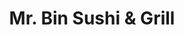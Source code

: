 ---
layout: place
title: Mr. Bin Sushi & Grill
permalink: /new-jersey/cranford/mr-bin-sushi-grill.html
stateAbbr: NJ
stateName: New Jersey
cityName: Cranford
seo:
  type: restaurant
  links: http://www.mrbin123.com/
place_id: ChIJE6vXnSOyw4kRz0wmK7htk9w
photos:
  - name: >-
      places/ChIJE6vXnSOyw4kRz0wmK7htk9w/photos/AeeoHcJNwqKkjf3uR2SKW2gbmDM3RzuYTg65gDVk-wei_TVYm8VGZXLLVx6umE36e_29GShBQdCd2MqkU5fekHCevbXsgxQzhY9m3Cdmbwy_EpJcb8k9RS04bEW2xwnCzdcCWO3icXLEG-mSDo2DyV9I2xfusPevlnHZ0S_uAM2maGdpwIARrQxe-rr2psIcv4l_0EvdBmNJUwv_alUPTOJs21xCX8MZ47cXfhsb6yLsE6XvXQF1mZDdjkFg4EdGvjQPQsSw1mlqiwOkcBJ6lHsTisoMsmVnW0eFhVEjcbAQlijB7C0Pcll98XbH0BsNQ9gFeaWckNDO7qJvjY3C8Zk43S3DgH_8YNBlrQfcpFgsbujQW271cu9aLNoQtvwJRmNzl0F-J_VHBcXgnRCHcjIFTIhwoi4g57LGyacslMq-WINRUG0
    widthPx: 3024
    heightPx: 4032
    authorAttributions:
      - displayName: Vaughn
        uri: https://maps.google.com/maps/contrib/115639853467777745982
        photoUri: >-
          https://lh3.googleusercontent.com/a-/ALV-UjUyzUZWZNpiZj6c63uKMg-VjVrAVbq0cITh6Qn9Tr_ZfmRZBojV=s100-p-k-no-mo
    flagContentUri: >-
      https://www.google.com/local/imagery/report/?cb_client=maps_api_places.places_api&image_key=!1e10!2sCIHM0ogKEICAgICEupDImwE&hl=en-US
    googleMapsUri: >-
      https://www.google.com/maps/place//data=!3m4!1e2!3m2!1sCIHM0ogKEICAgICEupDImwE!2e10!4m2!3m1!1s0x89c3b2239dd7ab13:0xdc936db82b264ccf
  - name: >-
      places/ChIJE6vXnSOyw4kRz0wmK7htk9w/photos/AeeoHcIOAL-1PgpF9Ix8kxgaOuq_3rMj2UyRKP7oIlmDbLAVALoWP-46rvAr3YSw9XT4XgWaL632DyEOMNqQIjwo1_gFnBthH5FhqnY0HXj1EuhOmH94Ca36wBXGthO02mclTvP6HqBd4VZ8CrRl6OUWu_eOtg-PVwB24-Y6_iv_2lq-yD1ucRci7SJ9pEC9peV9IQwOKEK79HyLcjV5HJxAeGhVQ5niIXfPJfOBmUm0hUXRvez1sxBRVBFx-3RmrR9RXBdkoZLIX_VGx5XxuUXT79K5sGCWFkOzu_6LXelUjRSu8w
    widthPx: 1170
    heightPx: 659
    authorAttributions:
      - displayName: Mr. Bin Sushi & Grill
        uri: https://maps.google.com/maps/contrib/100048669026322769511
        photoUri: >-
          https://lh3.googleusercontent.com/a-/ALV-UjWfes9S1bm_ibk0IOFqyBwfgAk-a1OoX9cwctAu2FD6GrjctpR8=s100-p-k-no-mo
    flagContentUri: >-
      https://www.google.com/local/imagery/report/?cb_client=maps_api_places.places_api&image_key=!1e10!2sAF1QipOghwmpiPuuSTCSM4kYjuoZtOb5bDjvhQp_tXBD&hl=en-US
    googleMapsUri: >-
      https://www.google.com/maps/place//data=!3m4!1e2!3m2!1sAF1QipOghwmpiPuuSTCSM4kYjuoZtOb5bDjvhQp_tXBD!2e10!4m2!3m1!1s0x89c3b2239dd7ab13:0xdc936db82b264ccf
  - name: >-
      places/ChIJE6vXnSOyw4kRz0wmK7htk9w/photos/AeeoHcINTlgxVOM9tE_OvfhI1AEmIkSlaCJLDNS1pDf7lT0fgI3qC8vCJdHDxFiK4wgug6Gst60Kg3Pe3ZBsBmPz_hGLWBxt1TWRiA1zti8hsgkLrq0C4IkXIFVMpy_Z8HoCNkLDWCe-2NuWnwgCdgXUbg0IDrgS4uz2ueFN3YE6s6aGdUD2JnH0A0cwPRkp9nQVIalfIZ5RQRMpS8TBAuzfMcSsyFKwrt8Hi92C1A_529OwgTpF99pJErxWfJ7FIvCh4W8vDZ3EeMmvYrpPx56TjxkaYLWDyYjiVwD7Vp91riBIwJxmR0-j2mOAzJ2ppYDVmIMcknhIvwOpcO4nmBhwW5Kp3gJoCI9jC0BlXiCZLfbfrZfis76jRTzWbwXUDsLrEz7vi91gjDBL0HH-t9qcnYBW_kMO47GalSWfaAYRLO5guJ-3
    widthPx: 2947
    heightPx: 1414
    authorAttributions:
      - displayName: Lee Cohen, PsyD
        uri: https://maps.google.com/maps/contrib/108399799090115717442
        photoUri: >-
          https://lh3.googleusercontent.com/a-/ALV-UjV4peFE2fsRZhaFCCZyEDmq-E0tzhkeoXnJX2eQaR2MswNlaxRx=s100-p-k-no-mo
    flagContentUri: >-
      https://www.google.com/local/imagery/report/?cb_client=maps_api_places.places_api&image_key=!1e10!2sCIHM0ogKEICAgMCowrCqpwE&hl=en-US
    googleMapsUri: >-
      https://www.google.com/maps/place//data=!3m4!1e2!3m2!1sCIHM0ogKEICAgMCowrCqpwE!2e10!4m2!3m1!1s0x89c3b2239dd7ab13:0xdc936db82b264ccf
  - name: >-
      places/ChIJE6vXnSOyw4kRz0wmK7htk9w/photos/AeeoHcIdhD0eZ5csYdlxv5Im1ewLbXFByyTTRD40yz7IiGn1yRmgrTC5eESg6q6K5Kowxr9pltoVqWGzVEvvf0UGB1u3-mf6oJV9alSrY9Jn1ErBe3dOamF4MOsNKVK9Z3xqrjg3EuPJJMxWnNAEXJDIOOOGVWn4SqDAfnpeU-mff-haK4eoN8JDKQbC8ppKygIDRJgzCMPW1cLpNf7ea2xl_9Boyol4i-YmM8iTQkFp2g87h_-S2Lw3r4WmxZUWcEkUeruZI2ke8BptU2rki1c9LJpQc_NpzmSlG_kk8fDWTMOc2idQz9F92ZSOtj-lGwXTcIkf0ymd5JBkUgCcywiL4TZ41bO9rh0EGXgvH4RBNwsjmQKyLCyBwYl-CfUdwZ7qdeFqWY4RQ3CamVElyGBfKdQ1CxUDjCihEwHoC7z4DhZBO4jS
    widthPx: 4032
    heightPx: 3024
    authorAttributions:
      - displayName: Chris Wang
        uri: https://maps.google.com/maps/contrib/117574750574587016719
        photoUri: >-
          https://lh3.googleusercontent.com/a-/ALV-UjV8DrBVxhkB5a7Ah03x3VFZI0TOXm0tS94gMPVQVk3hd668Eq13ug=s100-p-k-no-mo
    flagContentUri: >-
      https://www.google.com/local/imagery/report/?cb_client=maps_api_places.places_api&image_key=!1e10!2sCIHM0ogKEICAgICv6vX_3gE&hl=en-US
    googleMapsUri: >-
      https://www.google.com/maps/place//data=!3m4!1e2!3m2!1sCIHM0ogKEICAgICv6vX_3gE!2e10!4m2!3m1!1s0x89c3b2239dd7ab13:0xdc936db82b264ccf
  - name: >-
      places/ChIJE6vXnSOyw4kRz0wmK7htk9w/photos/AeeoHcIxLPga0SW32Izhq8gHE8AYJ_ctA2yLmpTrLrv1UlME-iZGufgX72u-iy5HO5HWRcOsfvhf0XpmPgEFEWdJjdukpOJjcOxtK_gZpszH5IXiQZKDOYEt7dBHWpWnz2n65Sw6oFYhISdOHioy3RquPhfm_TT2ndVXMx1q8hJfxgbOpB1Z3IcDGIl3FMJk2mLyYf_mT_7VVH1f2sLo7BfeDZDMj40e8OvrNSb3QF80zcmTCiXdqANfy_OXwJe4mT060PIMBpPtPbdqKiv5pEVyWo_-R7LvrQDJIk_pcAW8TpPhEWrzjrjLsuEkYkTWh5RdvRm7d3r1G-ynua0o7_eNP0-WrWZ4jxufsX8hyxYQYXP7qOKFPsV2WCPFv-j8boGULuml0uTdb7ibif4p3PlNecoxrWMOc45Vp5BWcNLUvcRU8w9v
    widthPx: 3024
    heightPx: 4032
    authorAttributions:
      - displayName: Gary Cao ( Student )
        uri: https://maps.google.com/maps/contrib/106061021734069433309
        photoUri: >-
          https://lh3.googleusercontent.com/a-/ALV-UjVRTGG67WYVqKR6KZJV8eLMQquQJQgjxExap0DfLkSa8gbcjCeh=s100-p-k-no-mo
    flagContentUri: >-
      https://www.google.com/local/imagery/report/?cb_client=maps_api_places.places_api&image_key=!1e10!2sCIHM0ogKEICAgID35Zme2gE&hl=en-US
    googleMapsUri: >-
      https://www.google.com/maps/place//data=!3m4!1e2!3m2!1sCIHM0ogKEICAgID35Zme2gE!2e10!4m2!3m1!1s0x89c3b2239dd7ab13:0xdc936db82b264ccf
  - name: >-
      places/ChIJE6vXnSOyw4kRz0wmK7htk9w/photos/AeeoHcJukwQFIEzWVBGl6i2g2VYx9YM5IAiMJ7clrzK_j6vPU38OQ0xgjCbvBIo0ad-_Kl0I2ToY_QApkHX9MfD8nNdPDZKjEw-KMDVbzBV8OwsPi3fXZ25sH9sT4FhDxmqdCU7xoXnHEYfJvSWcUewAOTLBaF8fn4QkiDitDfBG6CfUEe36UnimHpXp2L7HNiZ9HRzHiO740UG-KQaOZT90yzfDAdDX-XYKpVY0zVzQqhg6zx2xsDWQkQoFXWtRNYcrJS_XmEhNO2JTscko3KWsfjb-v6dmp2PBnxl_9FIfBCzWgCijjFIPCrWZ5SCOxXc8j3577-lwTW_g699jcGvvLC9JsttkcGSmlCVrg_XtJSySjcL_kuk8b8Ps3HRymmscqqzmr8DTJKlC56puoIs_L_8QqegJ0GqqNbic3ac8DundcK3lpQONsSshFPcpaeyD
    widthPx: 3072
    heightPx: 4080
    authorAttributions:
      - displayName: John Fatigati
        uri: https://maps.google.com/maps/contrib/110082502644553434701
        photoUri: >-
          https://lh3.googleusercontent.com/a-/ALV-UjVsxs_zD_VoDSAuybfQ7qAFaSqnefAAWKf-lNI8ZZJtrMUaPu126w=s100-p-k-no-mo
    flagContentUri: >-
      https://www.google.com/local/imagery/report/?cb_client=maps_api_places.places_api&image_key=!1e10!2sCIABIhADydERai_kMGfVgdEACJoR&hl=en-US
    googleMapsUri: >-
      https://www.google.com/maps/place//data=!3m4!1e2!3m2!1sCIABIhADydERai_kMGfVgdEACJoR!2e10!4m2!3m1!1s0x89c3b2239dd7ab13:0xdc936db82b264ccf
  - name: >-
      places/ChIJE6vXnSOyw4kRz0wmK7htk9w/photos/AeeoHcI5pjb0-JQxJ4f-uJ95-1rDrsHJW5RR2FdadTW4WtgXOAFSrVrLvuCE0E1Geki7-T19zcWyhKXTyLGTHsj2aMVZiBsu9XMnE6JpJGvexQKBnrxGxpCtO36Ux6fbFCo3exZ3tOYfelkezFekWcvsIgnBgyGcIwNxC12ByNLL-6cl6ObOEnPIAl271LKpy8xZTtJ-BYzZrT3LCrQ0Cf8KojvHUzdXbhWUG0WS0igvU3hlh3fsNQReZGMca4w3oY6sp18ckq7SJW-v6lNt5lzT5-PSJP8eilL3mfudPpKFBWXHi--qZnCc8gzbyn3oUT4ZQfh1dJiRu3gCDh7pJfwIwSruHoXVPd-euHt7HOHcA76CRMGYvEtIVdgrKIstZVqq-dl9NlKbQpgIFVBtdZ-gJVP-z8nvr0Dg7PfmoukY6JqrhQ
    widthPx: 1440
    heightPx: 1712
    authorAttributions:
      - displayName: Arianna Kalkandis
        uri: https://maps.google.com/maps/contrib/107075109089200348022
        photoUri: >-
          https://lh3.googleusercontent.com/a-/ALV-UjUUZmq061qxJUGrT45sD7esb7jTn0gX-hxVJmk-5KX0cF3M9yHP=s100-p-k-no-mo
    flagContentUri: >-
      https://www.google.com/local/imagery/report/?cb_client=maps_api_places.places_api&image_key=!1e10!2sCIHM0ogKEICAgIDBwtqfVA&hl=en-US
    googleMapsUri: >-
      https://www.google.com/maps/place//data=!3m4!1e2!3m2!1sCIHM0ogKEICAgIDBwtqfVA!2e10!4m2!3m1!1s0x89c3b2239dd7ab13:0xdc936db82b264ccf
  - name: >-
      places/ChIJE6vXnSOyw4kRz0wmK7htk9w/photos/AeeoHcLELhbQQaZ5_ofp4C2CLAF9COw0jlC8wA4aZCVFDjnGjPn6ItWq2u9dAZNumhwVGLQEuM_c2R05tPOANBF-VW4CWYDVy-QB9D6tw8IDCJDXqzEPoXt6pV4PkBvGv5UFUFDPiwSSziAGHNcADnsDNVo2rtrS73owDoDDHHmYucMErrXrX1yATNpJIabUN7wL68qf0B3ngry2MbmKFSLzwaI0iRLILXhYlvdJWUf0gz7ruoXk8FMTiNo2pPEV5gxnQce1qHKEyPBP-4eQic7f9IIyB2jQEBBTxwhrt8XrrswL_U04d9BhEGQzHsQHU29OrinyEFYFavP7_-HBrE3KCzjzAgIPCBF7lseGJYpPfFH_kdEMNtL3X9bN9QMZzbZ2Us_5tFJUmsmPtiuBz3YkNVQdlRajVln6-SXjT19lzSLqgQ
    widthPx: 4032
    heightPx: 3024
    authorAttributions:
      - displayName: Gary Cao ( Student )
        uri: https://maps.google.com/maps/contrib/106061021734069433309
        photoUri: >-
          https://lh3.googleusercontent.com/a-/ALV-UjVRTGG67WYVqKR6KZJV8eLMQquQJQgjxExap0DfLkSa8gbcjCeh=s100-p-k-no-mo
    flagContentUri: >-
      https://www.google.com/local/imagery/report/?cb_client=maps_api_places.places_api&image_key=!1e10!2sCIHM0ogKEICAgID35ZmeGg&hl=en-US
    googleMapsUri: >-
      https://www.google.com/maps/place//data=!3m4!1e2!3m2!1sCIHM0ogKEICAgID35ZmeGg!2e10!4m2!3m1!1s0x89c3b2239dd7ab13:0xdc936db82b264ccf
  - name: >-
      places/ChIJE6vXnSOyw4kRz0wmK7htk9w/photos/AeeoHcIXbDn6l_SOLojZjmKwDGxlQTpWwqHhC7x__dZRCSj724t8hF2MBuKMjhslVMGGoXpMgOnT2H4iHOn5ATEXh3OEUkJQK0RNJQ8eadjizQz6KPWLkf1QI4fOCaE0CQn3yXtsgbUSdFqM6fNEek0nxskoU24qZaxHvZtUJnJofsguzU-SkLPaUtkvWGlFTimWykaFxJdYKmdibWLUx6UYgbAzRrUl7K7T24E3gkrdc8PIo0ZWIKpBb4NuEjPJaxuAdNr56l-EaOATOao-fe_0vCQbYc-3bdGbERMsGrGuwLWc3qGy8spPKNKZ_0eheBNqVyIJ3gpKZvMAzA-jrb4zjtZeolirZnX-xIbqCMvZP7CP7a4amCeruWsspbz1kFcdVmdFcG9TtuBSGt65yscYlBWZOKN4bnecRzz31sa51po
    widthPx: 4080
    heightPx: 3072
    authorAttributions:
      - displayName: William Li
        uri: https://maps.google.com/maps/contrib/102733056708462083178
        photoUri: >-
          https://lh3.googleusercontent.com/a-/ALV-UjU8zYDGx5ueftY9w0EseW9mQATds-KxPoB0xa4kj0jQu0snNHS6=s100-p-k-no-mo
    flagContentUri: >-
      https://www.google.com/local/imagery/report/?cb_client=maps_api_places.places_api&image_key=!1e10!2sCIHM0ogKEICAgICBr7HRcQ&hl=en-US
    googleMapsUri: >-
      https://www.google.com/maps/place//data=!3m4!1e2!3m2!1sCIHM0ogKEICAgICBr7HRcQ!2e10!4m2!3m1!1s0x89c3b2239dd7ab13:0xdc936db82b264ccf
  - name: >-
      places/ChIJE6vXnSOyw4kRz0wmK7htk9w/photos/AeeoHcLN4UqeMA61K7IatrUvUOggI7SzLg21AeaMVldGv93LvWdn4Yg2fy46_YhTcHubp97JfFkpcjW5ol1WxyXyZuMjVdksC0CbZlbu564Tx7paNWPZc0jHVS3biCgcDBBr7lEE6bZdThd1TuK49RzIQXzR6AWewDvUyXneZEol43rQPCvKLtKOgQ95ODCItbCfsjUcA-FD-lzRGT0Vrs9n1nc5tCRVDq7N8LrsT1kF22Zj2N792wAgI4aBkCel3wuAWBzfNHmiUNokE627PIv0Qp_kb3Dmnkpeefl6gKyZbQu8KQ
    widthPx: 1440
    heightPx: 1080
    authorAttributions:
      - displayName: Mr. Bin Sushi & Grill
        uri: https://maps.google.com/maps/contrib/100048669026322769511
        photoUri: >-
          https://lh3.googleusercontent.com/a-/ALV-UjWfes9S1bm_ibk0IOFqyBwfgAk-a1OoX9cwctAu2FD6GrjctpR8=s100-p-k-no-mo
    flagContentUri: >-
      https://www.google.com/local/imagery/report/?cb_client=maps_api_places.places_api&image_key=!1e10!2sAF1QipPvlXNMIEqdB2Twn9DndGC0nsGh9--Sbc9vLxgN&hl=en-US
    googleMapsUri: >-
      https://www.google.com/maps/place//data=!3m4!1e2!3m2!1sAF1QipPvlXNMIEqdB2Twn9DndGC0nsGh9--Sbc9vLxgN!2e10!4m2!3m1!1s0x89c3b2239dd7ab13:0xdc936db82b264ccf
address: '123 N Union Ave #3, Cranford, NJ 07016, USA'
street: '123 N Union Ave #3'
city: Cranford
state: NJ
zip: '07016'
country: USA
neighborhood: Cranford
latitude: '40.657494'
longitude: '-74.303158'
accessibility_options:
  wheelchairAccessibleParking: true
  wheelchairAccessibleEntrance: true
  wheelchairAccessibleRestroom: true
  wheelchairAccessibleSeating: true
business_status: OPERATIONAL
name: Mr. Bin Sushi & Grill
google_maps_links:
  directionsUri: >-
    https://www.google.com/maps/dir//''/data=!4m7!4m6!1m1!4e2!1m2!1m1!1s0x89c3b2239dd7ab13:0xdc936db82b264ccf!3e0
  placeUri: https://maps.google.com/?cid=15894168147685952719
  writeAReviewUri: >-
    https://www.google.com/maps/place//data=!4m3!3m2!1s0x89c3b2239dd7ab13:0xdc936db82b264ccf!12e1
  reviewsUri: >-
    https://www.google.com/maps/place//data=!4m4!3m3!1s0x89c3b2239dd7ab13:0xdc936db82b264ccf!9m1!1b1
  photosUri: >-
    https://www.google.com/maps/place//data=!4m3!3m2!1s0x89c3b2239dd7ab13:0xdc936db82b264ccf!10e5
primary_type: Sushi Restaurant
opening_hours:
  regular: null
  current: null
secondary_opening_hours:
  regular:
    weekdayDescriptions: null
    type: null
  current:
    weekdayDescriptions: null
    type: null
phone: (908) 272-2617
price_level: PRICE_LEVEL_MODERATE
price_range: $20 &ndash; $30
rating: '4.5'
rating_count: 0
website: http://www.mrbin123.com/
description: >-
  Discover Mr. Bin Sushi & Grill in Cranford, NJ$$$Nestled in the heart of
  Cranford, NJ, Mr. Bin Sushi & Grill stands out as a casual Japanese eatery
  offering a diverse array of fresh sushi and classic dishes that appeal to
  those searching for quality sushi options nearby. The spot boasts a welcoming
  atmosphere with thoughtful touches like accessible seating and convenient
  parking, making it an ideal choice for anyone exploring top-rated sushi
  restaurants in the area. Diners can enjoy a wide range of chef-inspired
  selections, including vegetarian-friendly choices, all prepared with
  high-quality ingredients that highlight the flavors of authentic Japanese
  cuisine. Its modest yet inviting space, complete with outdoor seating,
  provides a relaxed setting for savoring udon and other entrees, perfect for
  those seeking the best sushi experiences close to home.
generative_summary: >-
  Discover Mr. Bin Sushi & Grill in Cranford, NJ$$$Nestled in the heart of
  Cranford, NJ, Mr. Bin Sushi & Grill stands out as a casual Japanese eatery
  offering a diverse array of fresh sushi and classic dishes that appeal to
  those searching for quality sushi options nearby. The spot boasts a welcoming
  atmosphere with thoughtful touches like accessible seating and convenient
  parking, making it an ideal choice for anyone exploring top-rated sushi
  restaurants in the area. Diners can enjoy a wide range of chef-inspired
  selections, including vegetarian-friendly choices, all prepared with
  high-quality ingredients that highlight the flavors of authentic Japanese
  cuisine. Its modest yet inviting space, complete with outdoor seating,
  provides a relaxed setting for savoring udon and other entrees, perfect for
  those seeking the best sushi experiences close to home.
generative_disclosure: Summarized by AI using the Grok-3-Mini model.
reviews:
  - name: >-
      places/ChIJE6vXnSOyw4kRz0wmK7htk9w/reviews/ChRDSUhNMG9nS0VJQ0FnTURJOExNOBAB
    relativePublishTimeDescription: a week ago
    rating: 5
    text:
      text: >-
        I’ve come to Mr. Bins over 75 times- seriously- and each time it was
        excellent. All of the sushi was fresh and the staff were friendly &
        eager to please. Mr. Bin often comes over a to check up on the table and
        make sure that everything is up to his standards. His sushi & oysters
        are delicious. I LOVE that they leave a green tea kettle at our table
        for our convenience which is a nice touch. Mr. Bin was very receptive to
        my daughter's request to add a fried calamari roll to the menu (which
        she always has at another sushi restaurant in town). Very clean and a
        large handicapped-accessible bathroom. No steps. There’s a private free
        parking lot as well as additional spots in an adjacent lot.

        We will be back!
      languageCode: en
    originalText:
      text: >-
        I’ve come to Mr. Bins over 75 times- seriously- and each time it was
        excellent. All of the sushi was fresh and the staff were friendly &
        eager to please. Mr. Bin often comes over a to check up on the table and
        make sure that everything is up to his standards. His sushi & oysters
        are delicious. I LOVE that they leave a green tea kettle at our table
        for our convenience which is a nice touch. Mr. Bin was very receptive to
        my daughter's request to add a fried calamari roll to the menu (which
        she always has at another sushi restaurant in town). Very clean and a
        large handicapped-accessible bathroom. No steps. There’s a private free
        parking lot as well as additional spots in an adjacent lot.

        We will be back!
      languageCode: en
    authorAttribution:
      displayName: Lee Cohen, PsyD
      uri: https://www.google.com/maps/contrib/108399799090115717442/reviews
      photoUri: >-
        https://lh3.googleusercontent.com/a-/ALV-UjV4peFE2fsRZhaFCCZyEDmq-E0tzhkeoXnJX2eQaR2MswNlaxRx=s128-c0x00000000-cc-rp-mo-ba2
    publishTime: '2025-04-06T13:26:07.686601Z'
    flagContentUri: >-
      https://www.google.com/local/review/rap/report?postId=ChRDSUhNMG9nS0VJQ0FnTURJOExNOBAB&d=17924085&t=1
    googleMapsUri: >-
      https://www.google.com/maps/reviews/data=!4m6!14m5!1m4!2m3!1sChRDSUhNMG9nS0VJQ0FnTURJOExNOBAB!2m1!1s0x89c3b2239dd7ab13:0xdc936db82b264ccf
  - name: >-
      places/ChIJE6vXnSOyw4kRz0wmK7htk9w/reviews/ChdDSUhNMG9nS0VJQ0FnSUN2NnZYXzdnRRAB
    relativePublishTimeDescription: 4 months ago
    rating: 5
    text:
      text: >-
        Some of the best sushi around. They have omakase and really fresh fish
        flown in for their specials. My wife and I shared the sushi/sashimi for
        two. Fish was fresh and tasty. Mr Bin is friendly and will tell you the
        specials to try.
      languageCode: en
    originalText:
      text: >-
        Some of the best sushi around. They have omakase and really fresh fish
        flown in for their specials. My wife and I shared the sushi/sashimi for
        two. Fish was fresh and tasty. Mr Bin is friendly and will tell you the
        specials to try.
      languageCode: en
    authorAttribution:
      displayName: Chris Wang
      uri: https://www.google.com/maps/contrib/117574750574587016719/reviews
      photoUri: >-
        https://lh3.googleusercontent.com/a-/ALV-UjV8DrBVxhkB5a7Ah03x3VFZI0TOXm0tS94gMPVQVk3hd668Eq13ug=s128-c0x00000000-cc-rp-mo-ba5
    publishTime: '2024-12-10T04:05:42.798250Z'
    flagContentUri: >-
      https://www.google.com/local/review/rap/report?postId=ChdDSUhNMG9nS0VJQ0FnSUN2NnZYXzdnRRAB&d=17924085&t=1
    googleMapsUri: >-
      https://www.google.com/maps/reviews/data=!4m6!14m5!1m4!2m3!1sChdDSUhNMG9nS0VJQ0FnSUN2NnZYXzdnRRAB!2m1!1s0x89c3b2239dd7ab13:0xdc936db82b264ccf
  - name: >-
      places/ChIJE6vXnSOyw4kRz0wmK7htk9w/reviews/ChZDSUhNMG9nS0VJQ0FnSUNmenJDbUd3EAE
    relativePublishTimeDescription: 3 months ago
    rating: 5
    text:
      text: >-
        Hole in the wall place, had very little seating, but just really damn
        good sushi.  Definitely will be back
      languageCode: en
    originalText:
      text: >-
        Hole in the wall place, had very little seating, but just really damn
        good sushi.  Definitely will be back
      languageCode: en
    authorAttribution:
      displayName: Sebastian
      uri: https://www.google.com/maps/contrib/108298904927177100010/reviews
      photoUri: >-
        https://lh3.googleusercontent.com/a-/ALV-UjWYwyLIwCzAbMLTUqm94dc6MEIgzYvCpU20ltXMP0Rt-t7LIAMqSQ=s128-c0x00000000-cc-rp-mo-ba5
    publishTime: '2024-12-29T03:31:33.659293Z'
    flagContentUri: >-
      https://www.google.com/local/review/rap/report?postId=ChZDSUhNMG9nS0VJQ0FnSUNmenJDbUd3EAE&d=17924085&t=1
    googleMapsUri: >-
      https://www.google.com/maps/reviews/data=!4m6!14m5!1m4!2m3!1sChZDSUhNMG9nS0VJQ0FnSUNmenJDbUd3EAE!2m1!1s0x89c3b2239dd7ab13:0xdc936db82b264ccf
  - name: >-
      places/ChIJE6vXnSOyw4kRz0wmK7htk9w/reviews/ChdDSUhNMG9nS0VJQ0FnTUNRbWFLM2dRRRAB
    relativePublishTimeDescription: a month ago
    rating: 5
    text:
      text: >-
        Came here on a first date. The date was just terrible, but the food was
        amazing!  Thanks Mr. Bin for making what could of been an otherwise very
        torturous situation, rather pleasant, by providing me with great food. I
        was able to zone him out and just taste the delicious tastiness of Mr.
        Bin's very fresh sushi.
      languageCode: en
    originalText:
      text: >-
        Came here on a first date. The date was just terrible, but the food was
        amazing!  Thanks Mr. Bin for making what could of been an otherwise very
        torturous situation, rather pleasant, by providing me with great food. I
        was able to zone him out and just taste the delicious tastiness of Mr.
        Bin's very fresh sushi.
      languageCode: en
    authorAttribution:
      displayName: Chrysa Pikramenos
      uri: https://www.google.com/maps/contrib/109661122417451955420/reviews
      photoUri: >-
        https://lh3.googleusercontent.com/a-/ALV-UjUlebCSV3P7LNewBqOhQdPaf_Jj8Pjiyr1PEPyMkByE5GKaKO3H=s128-c0x00000000-cc-rp-mo-ba3
    publishTime: '2025-03-05T17:56:18.380737Z'
    flagContentUri: >-
      https://www.google.com/local/review/rap/report?postId=ChdDSUhNMG9nS0VJQ0FnTUNRbWFLM2dRRRAB&d=17924085&t=1
    googleMapsUri: >-
      https://www.google.com/maps/reviews/data=!4m6!14m5!1m4!2m3!1sChdDSUhNMG9nS0VJQ0FnTUNRbWFLM2dRRRAB!2m1!1s0x89c3b2239dd7ab13:0xdc936db82b264ccf
  - name: >-
      places/ChIJE6vXnSOyw4kRz0wmK7htk9w/reviews/ChdDSUhNMG9nS0VJQ0FnSUQyNjd2WTdBRRAB
    relativePublishTimeDescription: 2 years ago
    rating: 5
    text:
      text: >-
        I really love this place. I know they mostly do takeout but I like to
        sit down for lunch when I’m alone because mr bin’s feels my own
        neighborhood sushi bar. We have great conversations and they do a great
        job of suggesting what particular fish or seafood is fresh or in season.
        Mr and mrs bin do a great job of making me feel special every time I
        come. Do yourself a favor call ahead and ask him to do an Omakase
        (chef’s choice) dinner for you a few friends.
      languageCode: en
    originalText:
      text: >-
        I really love this place. I know they mostly do takeout but I like to
        sit down for lunch when I’m alone because mr bin’s feels my own
        neighborhood sushi bar. We have great conversations and they do a great
        job of suggesting what particular fish or seafood is fresh or in season.
        Mr and mrs bin do a great job of making me feel special every time I
        come. Do yourself a favor call ahead and ask him to do an Omakase
        (chef’s choice) dinner for you a few friends.
      languageCode: en
    authorAttribution:
      displayName: christopher tomasso
      uri: https://www.google.com/maps/contrib/100992547408471918595/reviews
      photoUri: >-
        https://lh3.googleusercontent.com/a/ACg8ocJve1_OUWnGUehmK80FbOuGAkN_HEeHYnEdbtpQ_Uh7wchU2A=s128-c0x00000000-cc-rp-mo
    publishTime: '2022-08-23T13:30:33.685068Z'
    flagContentUri: >-
      https://www.google.com/local/review/rap/report?postId=ChdDSUhNMG9nS0VJQ0FnSUQyNjd2WTdBRRAB&d=17924085&t=1
    googleMapsUri: >-
      https://www.google.com/maps/reviews/data=!4m6!14m5!1m4!2m3!1sChdDSUhNMG9nS0VJQ0FnSUQyNjd2WTdBRRAB!2m1!1s0x89c3b2239dd7ab13:0xdc936db82b264ccf
review_summary: >-
  Buzz Around the Sushi Scene$$$Visitors often rave about the incredibly fresh
  sushi and standout specials that make this spot a go-to for satisfying
  cravings in a laid-back vibe. Many appreciate the attentive service and
  helpful recommendations that enhance the overall dining experience, turning
  even quick meals into enjoyable occasions. Folks frequently mention the
  thoughtful extras, like the convenient tea service, which add a nice touch
  without overwhelming the simplicity of the menu. Overall, the consensus leans
  positive, with praise for the variety and quality that keep people coming back
  for more, making it a solid pick for anyone hunting for reliable sushi places
  nearby. While it's not without its cozy, no-frills setup, the consistent
  flavors and welcoming feel ensure it's a hit for groups or solo diners alike.
review_disclosure: Summarized by AI using the Grok-3-Mini model.
parking_options:
  freeParkingLot: true
payment_options:
  acceptsCreditCards: true
  acceptsDebitCards: true
  acceptsCashOnly: false
  acceptsNfc: true
allow_dogs: null
curbside_pickup: true
delivery: null
dine_in: true
good_for_children: true
good_for_groups: true
good_for_sports: false
live_music: false
menu_for_children: null
outdoor_seating: null
reservable: true
restroom: true
serves_beer: false
serves_breakfast: false
serves_brunch: false
serves_cocktails: false
serves_coffee: false
serves_dinner: true
serves_dessert: true
serves_lunch: true
serves_vegetarian_food: null
serves_wine: false
takeout: true
update_category: pro
places_description: >-
  Japanese eatery serving sushi, udon & classic entrees in a modest space with
  sidewalk seats.

---
